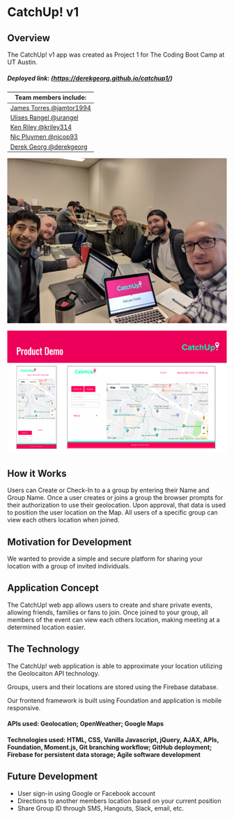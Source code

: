 # CatchUp! v1

## Overview

The CatchUp! v1 app was created as Project 1 for The Coding Boot Camp at UT Austin. 

##### Deployed link: (https://derekgeorg.github.io/catchup1/)


| Team members include: |
|-------------------------------------------------------------|
| [James Torres @jamtor1994](https://www.github.com/jamtor1994) | 
| [Ulises Rangel @urangel](https://www.github.com/urangel) |
| [Ken Riley @kriley314](https://www.github.com/kriley314) |
| [Nic Pluymen @nicop93](https://www.github.com/nicop93) |       
| [Derek Georg @derekgeorg](https://www.github.com/derekgeorg)  |

![team](team.jpg)

![demo](demo.png)

## How it Works
Users can Create or Check-In to a a group by entering their Name and Group Name. Once a user creates or joins a group the browser prompts for their authorization to use their geolocation. Upon approval, that data is used to position the user location on the Map. All users of a specific group can view each others location when joined.


## Motivation for Development

We wanted to provide a simple and secure platform for sharing your location with a group of invited individuals. 

## Application Concept

The CatchUp! web app allows users to create and share private events, allowing friends, families or fans to join. 
Once joined to your group, all members of the event can view each others location, making meeting at a determined location easier.

## The Technology

The CatchUp! web application is able to approximate your location utilizing the Geolocaiton API technology.

Groups, users and their locations are stored using the Firebase database. 

Our frontend framework is built using Foundation and application is mobile responsive.

#### APIs used: Geolocation; OpenWeather; Google Maps
#### Technologies used: HTML, CSS, Vanilla Javascript, jQuery, AJAX, APIs, Foundation, Moment.js, Git branching workflow; GitHub deployment; Firebase for persistent data storage; Agile software development

## Future Development

* User sign-in using Google or Facebook account
* Directions to another members location based on your current position
* Share Group ID through SMS, Hangouts, Slack, email, etc.

